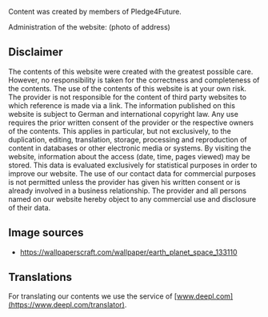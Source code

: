 Content was created by members of Pledge4Future.

Administration of the website: (photo of address)

## Disclaimer

The contents of this website were created with the greatest possible care. However, no responsibility is taken for the correctness and completeness of the contents. The use of the contents of this website is at your own risk. The provider is not responsible for the content of third party websites to which reference is made via a link. The information published on this website is subject to German and international copyright law. Any use requires the prior written consent of the provider or the respective owners of the contents. This applies in particular, but not exclusively, to the duplication, editing, translation, storage, processing and reproduction of content in databases or other electronic media or systems. By visiting the website, information about the access (date, time, pages viewed) may be stored. This data is evaluated exclusively for statistical purposes in order to improve our website. The use of our contact data for commercial purposes is not permitted unless the provider has given his written consent or is already involved in a business relationship. The provider and all persons named on our website hereby object to any commercial use and disclosure of their data.

## Image sources

- https://wallpaperscraft.com/wallpaper/earth_planet_space_133110

## Translations

For translating our contents we use the service of [www.deepl.com](https://www.deepl.com/translator).

